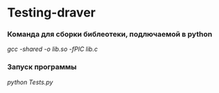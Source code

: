 # Testing-draver
### Команда для сборки библеотеки, подлючаемой в python

<i>gcc -shared -o lib.so -fPIC lib.c</i>

### Запуск программы 

<i>python Tests.py</i>

